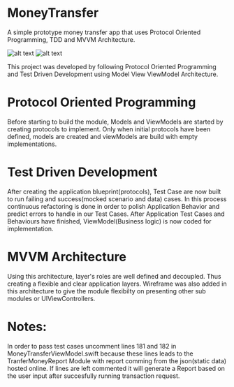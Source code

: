 # MoneyTransfer
A simple prototype money transfer app that uses Protocol Oriented Programming, TDD and MVVM Architecture.

![alt text](MoneyTransfer/screenshots/SimulatorScreenShot-iPhoneX-A.png "Input Screen")
![alt text](MoneyTransfer/screenshots/SimulatorScreenShot-iPhoneX-B.png "Report Generated")

This project was developed by following Protocol Oriented Programming and Test Driven Development using Model View ViewModel Architecture.

# Protocol Oriented Programming
 Before starting to build the module, Models and ViewModels are started by creating protocols to implement. Only when initial protocols have been defined, models are created and viewModels are build with empty implementations.
 
# Test Driven Development
 After creating the application blueprint(protocols), Test Case are now built to run failing and success(mocked scenario and data) cases. In this process continuous refactoring is done in order to polish Application Behavior and predict errors to handle in our Test Cases. After Application Test Cases and Behaviours have finished, ViewModel(Business logic) is now coded for implementation.
 
 # MVVM Architecture
  Using this architecture, layer's roles are well defined and decoupled. Thus creating a flexible and clear application layers. Wireframe was also added in this architecture to give the module flexibilty on presenting other sub modules or UIViewControllers.

# Notes:
In order to pass test cases uncomment lines 181 and 182 in MoneyTransferViewModel.swift because these lines leads to the TranferMoneyReport Module with report comming from the json(static data) hosted online. If lines are left commented it will generate a Report based on the user input after succesfully running transaction request.
